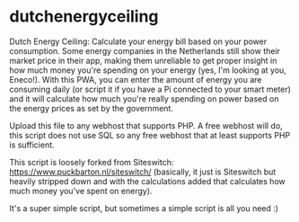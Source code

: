 # dutchenergyceiling
Dutch Energy Ceiling: Calculate your energy bill based on your power consumption. Some energy companies in the Netherlands still show their market price in their app, making them unreliable to get proper insight in how much money you're spending on your energy (yes, I'm looking at you, Eneco!). With this PWA, you can enter the amount of energy you are consuming daily (or script it if you have a Pi connected to your smart meter) and it will calculate how much you're really spending on power based on the energy prices as set by the government.

Upload this file to any webhost that supports PHP. A free webhost will do, this script does not use SQL so any free webhost that at least supports PHP is sufficient.

This script is loosely forked from Siteswitch: https://www.puckbarton.nl/siteswitch/ (basically, it just is Siteswitch but heavily stripped down and with the calculations added that calculates how much money you've spent on energy).

It's a super simple script, but sometimes a simple script is all you need :)
